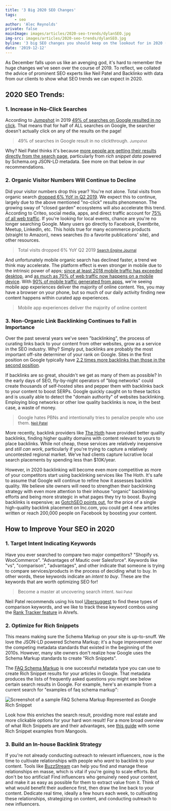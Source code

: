 ```yaml
---
title: '3 Big 2020 SEO Changes'
tags:
    - seo
author: 'Alec Reynolds'
private: false
mainImage: images/articles/2020-seo-trends/dylanSEO.jpg
img-src: images/articles/2020-seo-trends/dylanSEO.jpg
byline: '3 big SEO changes you should keep on the lookout for in 2020 (and how to prepare for them).'
date: '2019-12-12'
---
```


As December falls upon us like an avenging god, it's hard to remember the huge changes we've seen over the course of 2019. To reflect, we collated the advice of prominent SEO experts like Neil Patel and Backlinko with data from our clients to show what SEO trends we can expect in 2020.

## 2020 SEO Trends:

### 1. Increase in No-Click Searches

According to [Jumpshot](https://www.jumpshot.com/) in 2019 [49% of searches on Google resulted in no click](https://sparktoro.com/blog/less-than-half-of-google-searches-now-result-in-a-click/). That means that for half of ALL searches on Google, the searcher doesn't actually click on any of the results on the page!

> 49% of searches in Google result in no clickthrough.
  <small>Jumpshot</small>


Why? Neil Patel thinks it's because [more people are getting their results directly from the search page](https://youtu.be/TSJEQFtbOLA?t=27), particularly from _rich snippet data_ powered by Schema.org JSON-LD metadata. See more on that below in our recommendations.

### 2. Organic Visitor Numbers Will Continue to Decline

Did your visitor numbers drop this year? You're not alone. Total visits from organic search [dropped 6% YoY in Q2 2019](https://www.searchenginejournal.com/google-is-delivering-less-organic-search-traffic-than-last-year/318109/). We expect this to continue, largely due to the above mentioned "no-click" results phenomenon. The growing sway of "closed garden" ecosystems will also accelerate this trend. According to Criteo, social media, apps, and direct traffic account for [75% of all web traffic](https://blog.parse.ly/post/8296/predicting-sources-of-traffic-to-content-in-2019/). If you're looking for local events, chance are you're no longer searching Google. Many users go directly to Facebook, Eventbrite, Meetup, LinkedIn, etc. This holds true for many ecommerce products (straight to Amazon), news searches (to a favorite publications' site), and other resources.

> Total visits dropped 6% YoY Q2 2019
  <small><a href="https://www.searchenginejournal.com/google-is-delivering-less-organic-search-traffic-than-last-year/318109/#close">Search Engine Journal</a></small>


And unfortunately mobile organic search has declined faster, a trend we think may accelerate. The platform effect is even stronger in mobile due to the intrinsic power of apps; [since at least 2018 mobile traffic has exceeded desktop](https://www.statista.com/statistics/241462/global-mobile-phone-website-traffic-share), and [as much as 70% of web traffic now happens on a mobile device](https://www.bluecorona.com/blog/mobile-marketing-statistics). With [90% of mobile traffic generated from apps](https://hostingtribunal.com/blog/mobile-percentage-of-traffic), we're seeing mobile app experiences deliver the majority of online content. Yes, you may have a browser on your phone, but so much of our daily activity finding new content happens within curated app experiences.

> Mobile app experiences deliver the majority of online content

### 3. Non-Organic Link Backlinking Continues to Fall in Importance

Over the past several years we've seen "backlinking", the process of curating links back to your content from other websites, grow as a service in the SEO industry. Why? Simply put, backlinks are probably the most important off-site determiner of your rank on Google. Sites in the first position on Google typically have [2.2 times more backlinks than those in the second position](https://www.semrush.com/ranking-factors).

If backlinks are so great, shouldn't we get as many of them as possible? In the early days of SEO, fly-by-night operators of "blog networks" could create thousands of self-hosted sites and pepper them with backlinks back to your content to boost SERPs. Google quickly caught on to these tactics and is usually able to detect the "domain authority" of websites backlinking. Employing blog networks or other low quality backlinks is now, in the best case, a waste of money.

> Google hates PBNs and intentionally tries to penalize people who use them.
  <small><a href="https://neilpatel.com/blog/private-blog-networks/">Neil Patel</a></small>

More recently, backlink providers like [The Hoth](https://www.thehoth.com/) have provided better quality backlinks, finding higher quality domains with content relevant to yours to place backlinks. While not cheap, these services are relatively inexpensive and _still can work_, particularly if you're trying to capture a relatively uncontested regional market. We've had clients capture lucrative local search placements by spending less than $10K/year.

However, in 2020 backlinking will become even more competitive as more of your competitors start using backlinking services like The Hoth. It's safe to assume that Google will continue to refine how it assesses backlink quality. We believe site owners will need to strengthen their backlinking strategy with even more attention to their inhouse "organic" backlinking efforts and being more strategic in what pages they try to boost. Buying backlinks is expensive; as [GotchSEO points out](https://www.gotchseo.com/buy-backlinks), for the price of a single high-quality backlink placement on Inc.com, you could get 4 new articles written or reach 200,000 people on Facebook by boosting your content.

## How to Improve Your SEO in 2020

### 1. Target Intent Indicating Keywords

Have you ever searched to compare two major competitors? "Shopify vs. WooCommerce". "Advantages of Mautic over Salesforce". Keywords like "vs", "comparison", "advantages", and other indicate that someone is trying to compare services/products in the process of deciding what to buy.  In other words, these keywords indicate an _intent to buy_. These are the keywords that are worth optimizing SEO for!

> Become a master at uncovering search intent.
  <small>Neil Patel</small>

Neil Patel recommends using his tool [Ubersuggest](https://neilpatel.com/ubersuggest) to find these types of comparison keywords, and we like to track these keyword combos using the [Rank Tracker feature](https://ahrefs.com/rank-tracker) in Ahrefs.

### 2. Optimize for Rich Snippets

This means making sure the Schema Markup on your site is up-to-snuff. We love the JSON-LD powered Schema Markup; it's a huge improvement over the competing metadata standards that existed in the beginning of the 2010s. However, many site owners don't realize how Google uses the Schema Markup standards to create "Rich Snippets".

The [FAQ Schema Markup](https://developers.google.com/search/docs/data-types/faqpage) is one successful metadata type you can use to create Rich Snippet results for your articles in Google. That metadata produces the lists of frequently asked questions you might see below certain search results in Google. For example, here's an example from a current search for "examples of faq schema markup":

<img src="images/articles/2020-seo-trends/faqMetadataExample.jpg" alt="Screenshot of a sample FAQ Schema Markup Represented as Google Rich Snippet" />

Look how this enriches the search result, providing more real estate and more clickable options for your hard won result! For a more broad overview of what Rich Snippets are and their advantages, see [this guide](https://mangools.com/blog/google-rich-snippets-guide/) with some Rich Snippet examples from Mangools.

### 3. Build an In-house Backlink Strategy

If you're not already conducting outreach to relevant influencers, now is the time to cultivate relationships with people who _want_ to backlink to your content. Tools like [BuzzStream](https://www.buzzstream.com/) can help you find and manage these relationships en masse, which is vital if you're going to scale efforts. But don't be too artificial! Find influencers who genuinely need your content, and make it as easy as possible for them to extract value from it. Think of what would benefit their audience first, then draw the line back to your content. Dedicate real time, ideally a few hours each week, to cultivating these relationships, strategizing on content, and conducting outreach to new influencers.
